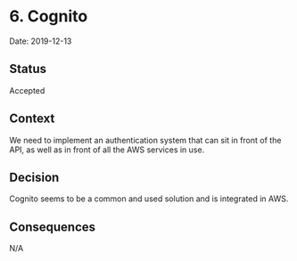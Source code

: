 # 6. Cognito

Date: 2019-12-13

## Status

Accepted

## Context

We need to implement an authentication system that can sit in front of
the API, as well as in front of all the AWS services in use.

## Decision

Cognito seems to be a common and used solution and is integrated in AWS.

## Consequences

N/A

